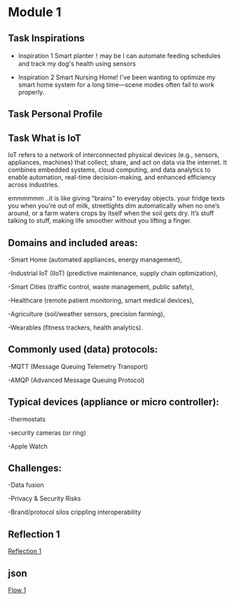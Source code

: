 # Module 1

## Task Inspirations

- Inspiration 1
Smart planter！may be I can automate feeding schedules and track my dog's health using sensors

- Inspiration 2
Smart Nursing Home! I've been wanting to optimize my smart home system for a long time—scene modes often fail to work properly.

## Task Personal Profile

## Task What is IoT
IoT refers to a network of interconnected physical devices (e.g., sensors, appliances, machines) that collect, share, and act on data via the internet. It combines embedded systems, cloud computing, and data analytics to enable automation, real-time decision-making, and enhanced efficiency across industries.

emmmmmm ..it is like giving "brains" to everyday objects. your fridge texts you when you’re out of milk, streetlights dim automatically when no one’s around, or a farm waters crops by itself when the soil gets dry. It’s stuff talking to stuff, making life smoother without you lifting a finger.

## Domains and included areas:

-Smart Home (automated appliances, energy management),

-Industrial IoT (IIoT) (predictive maintenance, supply chain optimization),

-Smart Cities (traffic control, waste management, public safety),

-Healthcare (remote patient monitoring, smart medical devices),

-Agriculture (soil/weather sensors, precision farming),

-Wearables (fitness trackers, health analytics).


## Commonly used (data) protocols:

-MQTT (Message Queuing Telemetry Transport)

-AMQP (Advanced Message Queuing Protocol)

## Typical devices (appliance or micro controller):

-thermostats

-security cameras (or ring)

-Apple Watch

## Challenges:

-Data fusion

-Privacy & Security Risks

-Brand/protocol silos crippling interoperability

## Reflection 1
[Reflection 1](Reflections/ref01.md)

## json
[Flow 1](Module01/flows.json)
